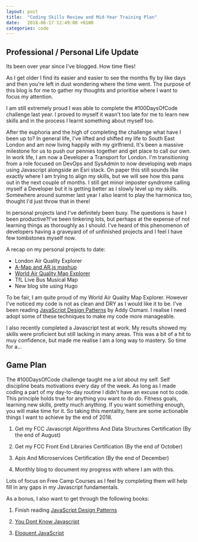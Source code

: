 ```yaml
---
layout: post
title:  "Coding Skills Review and Mid-Year Training Plan"
date:   2018-06-17 12:49:00 +0100
categories: code
---
```


## Professional / Personal Life Update

Its been over year since I've blogged. How time flies!

As I get older I find its easier and easier to see the months fly by like days and then you're left in dust wondering where the time went. The purpose of this blog is for me to gather my thoughts and prioritise where I want to focus my attention. 

I am still extremely proud I was able to complete the #100DaysOfCode challenge last year. I proved to myself it wasn't too late for me to learn new skills and in the process I learnt something about myself too.

After the euphoria and the high of completing the challenge what have I been up to? In general life, I've lifted and shifted my life to South East London and am now living happily with my girlfriend. It's been a massive milestone for us to push our pennies together and get place to call our own. In work life, I am now a Developer a Transport for London. I'm transitioning from a role focused on DevOps and SysAdmin to now developing web maps using Javascript alongside an Esri stack. On paper this still sounds like exactly where I am trying to align my skills, but we will see how this pans out in the next couple of months. I still get minor imposter syndrome calling myself a Developer but it is getting better as I slowly level up my skills. Somewhere around summer last year I also learnt to play the harmonica too, thought I'd just throw that in there! 

In personal projects land I've definitely been busy. The questions is have I been productive?I've been tinkering lots, but perhaps at the expense of not learning things as thoroughly as I should. I've heard of this phenomenon of developers having a graveyard of of unfinished projects and I feel I have few tombstones myself now. 

A recap on my personal projects to date:

- London Air Quality Explorer
- [A-Map and AR.js mashup](https://chiubaca.github.io/arjs-amap-mashup/keyboard_controls/)
- [World Air Quality Map Explorer](https://chiubaca.github.io/AQI_Explorer/)
- TfL Live Bus Musical Map 
- New blog site using Hugo

To be fair, I am quite proud of my World Air Quality Map Explorer. However I've noticed my code is not as clean and DRY as I would like it to be. I've been reading [JavaScript Design Patterns](https://addyosmani.com/resources/essentialjsdesignpatterns/book/) by Addy Osmani. I realise I need adopt some of these techniques to make my code more manageable.

I also recently completed a Javascript test at work. My results showed my skills were proficient but still lacking in many areas. This was a bit of a hit to muy confidence, but made me realise I am a long way to mastery. So time for a...


## Game Plan

 The #100DaysOfCode challenge taught me a lot about my self. Self discipline beats motivations every day of the week. As long as I made coding a part of my day-to-day routine I didn't have an excuse not to code. This principle holds true for anything you want to do do. Fitness goals, learning new skills, pretty much anything. If you want something enough, you will make time for it. So taking this mentality, here are some actionable things I want to achieve by the end of 2018.

 1) Get my FCC Javascript Algorithms And Data Structures Certification (By the end of August)

 2) Get my FCC Front End Libraries Certification (By the end of October)

 3) Apis And Microservices Certification (By the end of December)

 4) Monthly blog to document my progress with where I am with this. 


Lots of focus on Free Camp Courses as I feel by completing them will help fill in any gaps in my Javascript fundamentals. 

As a bonus, I also want to get through the following books:

1) Finish reading  [JavaScript Design Patterns](https://addyosmani.com/resources/essentialjsdesignpatterns/book/)

2) [You Dont Know Javascript](https://github.com/getify/You-Dont-Know-JS)

3) [Eloquent JavaScript](http://eloquentjavascript.net/)